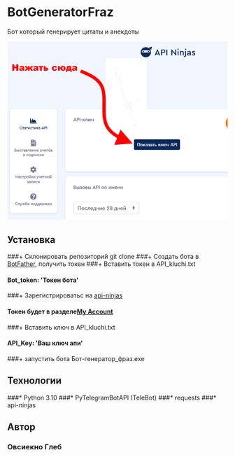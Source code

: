 # BotGeneratorFraz
Бот который генерирует цитаты и анекдоты


![Иллюстрация к проекту](https://github.com/Ovsienko2007/BotGeneratorFraz/blob/master/pictures/2.PNG)
## Установка
###+ Склонировать репозиторий git clone
###+ Создать бота в [BotFather](https://t.me/botfatherи), получить токен
###+ Вставить токен в API_kluchi.txt
####     Bot_token: 'Токен бота'
###+ Зарегистрироватьс на [api-ninjas](https://api-ninjas.com/)
####    Токен будет в разделе[My Account](https://api-ninjas.com/profile)
###+ Вставить ключ в API_kluchi.txt
####    API_Key: 'Ваш ключ апи'
###+ запустить бота Бот-генератор_фраз.exe

## Технологии
###* Python 3.10
###* PyTelegramBotAPI (TeleBot)
###* requests
###* api-ninjas

## Автор
### Овсиекно Глеб

